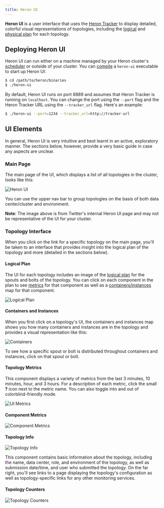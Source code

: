 ```yaml
---
title: Heron UI
---
```


**Heron UI** is a user interface that uses the [Heron
Tracker](../../concepts/architecture#heron-tracker) to display detailed,
colorful visual representations of topologies, including the
[logical](../../concepts/topologies/#logical-plan) and [physical
plan](../../concepts/topologies#physical-plan) for each topology.

## Deploying Heron UI

Heron UI can run either on a machine managed by your Heron cluster's
[scheduler](../deployment) or outside of your cluster. You can
[compile](../../developers/compiling/compiling) a `heron-ui` executable to start up Heron UI:

```bash
$ cd /path/to/heron/binaries
$ ./heron-ui
```

By default, Heron UI runs on port 8889 and assumes that Heron Tracker is running
on `localhost`. You can change the port using the `--port` flag and the Heron
Tracker URL using the `--tracker_url` flag. Here's an example:

```bash
$ ./heron-ui --port=1234 --tracker_url=http://tracker-url
```

## UI Elements

In general, Heron UI is very intuitive and best learnt in an active, exploratory
manner. The sections below, however, provide a very basic guide in case any
aspects are unclear.

### Main Page

The main page of the UI, which displays a list of all topologies in the cluster,
looks like this:

![Heron UI](/img/ui.png)

You can use the upper nav bar to group topologies on the basis of both data
center/cluster and environment.

**Note**: The image above is from Twitter's internal Heron UI page and may not
be representative of the UI for your cluster.

### Topology Interface

When you click on the link for a specific topology on the main page, you'll be
taken to an interface that provides insight into the logical plan of the
topology and more (detailed in the sections below).

#### Logical Plan

The UI for each topology includes an image of the [logical
plan](../../concepts/topologies#logical-plan) for the spouts and bolts of the
topology. You can click on each component in the plan to see [metrics](#metrics)
for that component as well as a
[containers/instances](#containers-and-instances) map for that component.

![Logical Plan](/img/logical-plan.png)

#### Containers and Instances

When you first click on a topology's UI, the containers and instances map shows
you how many containers and instances are in the topology and provides a visual
representation like this:

![Containers](/img/containers.png)

To see how a specific spout or bolt is distributed throughout containers and
instances, click on that spout or bolt.

#### Topology Metrics

This component displays a variety of metrics from the last 3 minutes, 10
minutes, hour, and 3 hours. For a description of each metric, click the small
**?** icon next to the metric name. You can also toggle into and out of
colorblind-friendly mode.

![UI Metrics](/img/topology-metrics.png)

#### Component Metrics

![Component Metrics](/img/component-metrics.png)

#### Topology Info

![Topology Info](/img/topology-info.png)

This component contains basic information about the topology, including the
name, data center, role, and environment of the topology, as well as submission
date/time, and user who submitted the topology. On the far right, you'll see
links to a page displaying the topology's configuration as well as
topology-specific links for any other monitoring services.

#### Topology Counters

![Topology Counters](/img/topology-counters.png)
